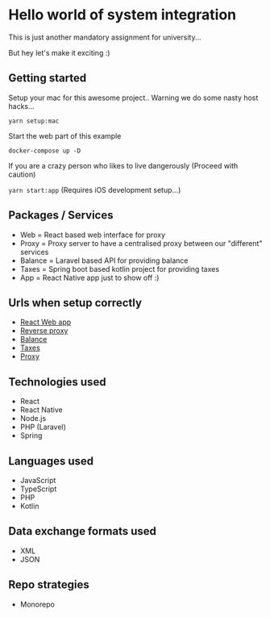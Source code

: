 # Hello world of system integration

This is just another mandatory assignment for university...

But hey let's make it exciting :) 

## Getting started

Setup your mac for this awesome project.. Warning we do some nasty host hacks...

``` yarn setup:mac ```

Start the web part of this example

``` docker-compose up -D ```

If you are a crazy person who likes to live dangerously (Proceed with caution)

``` yarn start:app ``` (Requires iOS development setup...)

## Packages / Services

* Web = React based web interface for proxy
* Proxy = Proxy server to have a centralised proxy between our "different" services
* Balance = Laravel based API for providing balance
* Taxes = Spring boot based kotlin project for providing taxes
* App = React Native app just to show off :) 

## Urls when setup correctly

* [React Web app](http://web.docker)
* [Reverse proxy](http://traefik.docker)
* [Balance](http://balance.docker)
* [Taxes](http://taxes.docker)
* [Proxy](http://proxy.docker)

## Technologies used

* React
* React Native
* Node.js
* PHP (Laravel)
* Spring

## Languages used

* JavaScript
* TypeScript
* PHP
* Kotlin

## Data exchange formats used

* XML
* JSON

## Repo strategies

* Monorepo
